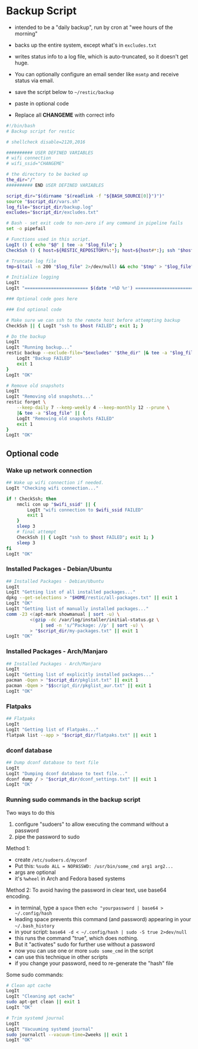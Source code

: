 # Backup Script
- intended to be a "daily backup", run by cron at "wee hours of the morning"
- backs up the entire system, except what's in `excludes.txt`
- writes status info to a log file, which is auto-truncated, so it doesn't get huge.
- You can optionally configure an email sender like `msmtp` and receive status via email.

- save the script below to `~/restic/backup`
- paste in optional code
- Replace all **CHANGEME** with correct info

```bash
#!/bin/bash
# Backup script for restic

# shellcheck disable=2120,2016

########## USER DEFINED VARIABLES
# wifi connection
# wifi_ssid="CHANGEME"

# the directory to be backed up
the_dir="/"
########## END USER DEFINED VARIABLES

script_dir="$(dirname "$(readlink -f "${BASH_SOURCE[0]}")")"
source "$script_dir/vars.sh"
log_file="$script_dir/backup.log"
excludes="$script_dir/excludes.txt"

# Bash - set exit code to non-zero if any command in pipeline fails
set -o pipefail

# Functions used in this script.
LogIt () { echo "$@" | tee -a "$log_file"; }
CheckSsh () { host=${RESTIC_REPOSITORY%:*}; host=${host#*:}; ssh "$host" true; }

# Truncate log file
tmp=$(tail -n 200 "$log_file" 2>/dev/null) && echo "$tmp" > "$log_file"

# Initialize logging
LogIt
LogIt "======================== $(date '+%D %r') ========================"

### Optional code goes here

### End optional code

# Make sure we can ssh to the remote host before attempting backup
CheckSsh || { LogIt "ssh to $host FAILED"; exit 1; }

# Do the backup
LogIt
LogIt "Running backup..."
restic backup --exclude-file="$excludes" "$the_dir" |& tee -a "$log_file" || {
    LogIt "Backup FAILED"
    exit 1
}
LogIt "OK"

# Remove old snapshots
LogIt
LogIt "Removing old snapshots..."
restic forget \
    --keep-daily 7 --keep-weekly 4 --keep-monthly 12 --prune \
    |& tee -a "$log_file" || {
    LogIt "Removing old snapshots FAILED"
    exit 1
}
LogIt "OK"
```
## Optional code

### Wake up network connection
```bash
## Wake up wifi connection if needed.
LogIt "Checking wifi connection..."

if ! CheckSsh; then
    nmcli con up "$wifi_ssid" || {
        LogIt "wifi connection to $wifi_ssid FAILED"
        exit 1
    }
    sleep 3
    # final attempt
    CheckSsh || { LogIt "ssh to $host FAILED"; exit 1; }
    sleep 3
fi
LogIt "OK"

```
### Installed Packages - Debian/Ubuntu
```bash
## Installed Packages - Debian/Ubuntu
LogIt
LogIt "Getting list of all installed packages..."
dpkg --get-selections > "$HOME/restic/all-packages.txt" || exit 1
LogIt "OK"
LogIt "Getting list of manually installed packages..."
comm -23 <(apt-mark showmanual | sort -u) \
         <(gzip -dc /var/log/installer/initial-status.gz \
             | sed -n 's/^Package: //p' | sort -u) \
         > "$script_dir/my-packages.txt" || exit 1
LogIt "OK"
```

### Installed Packages - Arch/Manjaro
```bash
## Installed Packages - Arch/Manjaro
LogIt
LogIt "Getting list of explicitly installed packages..."
pacman -Qqen > "$script_dir/pkglist.txt" || exit 1
pacman -Qqem > "$$script_dir/pkglist_aur.txt" || exit 1
LogIt "OK"
```
### Flatpaks
```bash
## Flatpaks
LogIt
LogIt "Getting list of Flatpaks..."
flatpak list --app > "$script_dir/flatpaks.txt" || exit 1
```

### dconf database
```bash
## Dump dconf database to text file
LogIt
LogIt "Dumping dconf database to text file..."
dconf dump / > "$script_dir/dconf_settings.txt" || exit 1
LogIt "OK"
```

### Running sudo commands in the backup script
Two ways to do this
1. configure "sudoers" to allow executing the command without a password
2. pipe the password to sudo

Method 1:
- create `/etc/sudoers.d/myconf`
- Put this: `%sudo ALL = NOPASSWD: /usr/bin/some_cmd arg1 arg2...`
- args are optional
- it's `%wheel` in Arch and Fedora based systems

Method 2:
To avoid having the password in clear text, use base64 encoding.
- in terminal, type a `space` then `echo "yourpassword | base64 > ~/.config/hash`
- leading space prevents this command (and password) appearing in your `~/.bash_history`
- in your script: `base64 -d < ~/.config/hash | sudo -S true 2>dev/null`
- this runs the command "true", which does nothing.
- But it "activates" sudo for further use without a password
- now you can use one or more `sudo some_cmd` in the script
- can use this technique in other scripts
- if you change your password, need to re-generate the "hash" file

Some sudo commands:
```bash
# Clean apt cache
LogIt
LogIt "Cleaning apt cache"
sudo apt-get clean || exit 1
LogIt "OK"

# Trim systemd journal
LogIt
LogIt "Vacuuming systemd journal"
sudo journalctl --vacuum-time=2weeks || exit 1
LogIt "OK"
```